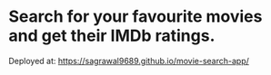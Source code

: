 # Search for your favourite movies and get their IMDb ratings.

Deployed at: https://sagrawal9689.github.io/movie-search-app/
